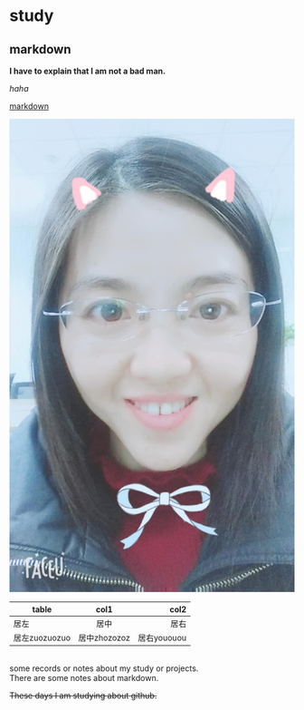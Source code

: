 # study
## markdown
**I have to explain that I am not a bad man.**

*haha*

[markdown](http://wowubuntu.com/markdown/#autoescape)

![头像](images/ss.jpg)

| table| col1 | col2 |
|----|:--------:|--------:|
|居左|居中|居右|
|居左zuozuozuo|居中zhozozoz|居右yououou|

<br/>some records or notes about my study or projects.</br>There are some notes about markdown.

~~These days I am studying about github.~~

